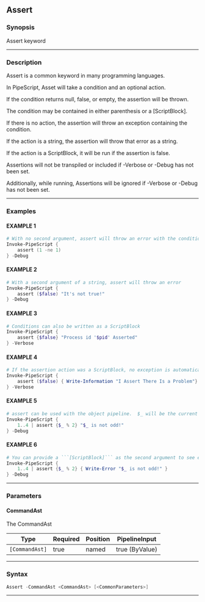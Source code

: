 Assert
------
### Synopsis
Assert keyword

---
### Description

Assert is a common keyword in many programming languages.

In PipeScript, Asset will take a condition and an optional action.

If the condition returns null, false, or empty, the assertion will be thrown.

The condition may be contained in either parenthesis or a [ScriptBlock].

If there is no action, the assertion will throw an exception containing the condition.

If the action is a string, the assertion will throw that error as a string.

If the action is a ScriptBlock, it will be run if the assertion is false.

Assertions will not be transpiled or included if -Verbose or -Debug has not been set.

Additionally, while running, Assertions will be ignored if -Verbose or -Debug has not been set.

---
### Examples
#### EXAMPLE 1
```PowerShell
# With no second argument, assert will throw an error with the condition of the assertion.
Invoke-PipeScript {
    assert (1 -ne 1)
} -Debug
```

#### EXAMPLE 2
```PowerShell
# With a second argument of a string, assert will throw an error
Invoke-PipeScript {
    assert ($false) "It's not true!"
} -Debug
```

#### EXAMPLE 3
```PowerShell
# Conditions can also be written as a ScriptBlock
Invoke-PipeScript {
    assert {$false} "Process id '$pid' Asserted"
} -Verbose
```

#### EXAMPLE 4
```PowerShell
# If the assertion action was a ScriptBlock, no exception is automatically thrown
Invoke-PipeScript {
    assert ($false) { Write-Information "I Assert There Is a Problem"}
} -Verbose
```

#### EXAMPLE 5
```PowerShell
# assert can be used with the object pipeline.  $_ will be the current object.
Invoke-PipeScript {
    1..4 | assert {$_ % 2} "$_ is not odd!"
} -Debug
```

#### EXAMPLE 6
```PowerShell
# You can provide a ```[ScriptBlock]``` as the second argument to see each failure
Invoke-PipeScript {
    1..4 | assert {$_ % 2} { Write-Error "$_ is not odd!" }
} -Debug
```

---
### Parameters
#### **CommandAst**

The CommandAst






|Type          |Required|Position|PipelineInput |
|--------------|--------|--------|--------------|
|`[CommandAst]`|true    |named   |true (ByValue)|



---
### Syntax
```PowerShell
Assert -CommandAst <CommandAst> [<CommonParameters>]
```
---

